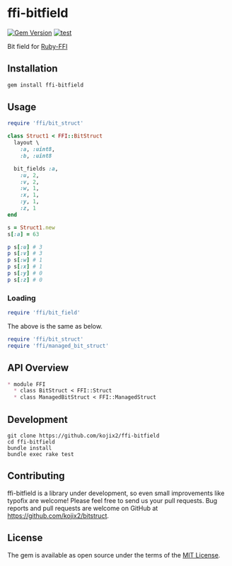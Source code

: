 # ffi-bitfield

[![Gem Version](https://badge.fury.io/rb/ffi-bitfield.svg)](https://badge.fury.io/rb/ffi-bitfield)
[![test](https://github.com/kojix2/ffi-bitfield/actions/workflows/ci.yml/badge.svg)](https://github.com/kojix2/ffi-bitfield/actions/workflows/ci.yml)

Bit field for [Ruby-FFI](https://github.com/ffi/ffi)

## Installation

```sh
gem install ffi-bitfield
```

## Usage

```ruby
require 'ffi/bit_struct'

class Struct1 < FFI::BitStruct
  layout \
    :a, :uint8,
    :b, :uint8

  bit_fields :a,
    :u, 2,
    :v, 2,
    :w, 1,
    :x, 1,
    :y, 1,
    :z, 1
end

s = Struct1.new
s[:a] = 63

p s[:u] # 3
p s[:v] # 3
p s[:w] # 1
p s[:x] # 1
p s[:y] # 0
p s[:z] # 0
```

### Loading

```ruby
require 'ffi/bit_field'
```

The above is the same as below.

```ruby
require 'ffi/bit_struct'
require 'ffi/managed_bit_struct'
```

## API Overview

```md
* module FFI
  * class BitStruct < FFI::Struct
  * class ManagedBitStruct < FFI::ManagedStruct
```

## Development

```
git clone https://github.com/kojix2/ffi-bitfield
cd ffi-bitfield
bundle install
bundle exec rake test
```

## Contributing

ffi-bitfield is a library under development, so even small improvements like typofix are welcome! Please feel free to send us your pull requests.
Bug reports and pull requests are welcome on GitHub at https://github.com/kojix2/bitstruct.

## License

The gem is available as open source under the terms of the [MIT License](https://opensource.org/licenses/MIT).
